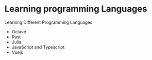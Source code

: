# Learning programming Languages

Learning Different Programming Languages 

- Octave
- Rust
- Julia
- JavaScript and Typescript
- Vuejs

